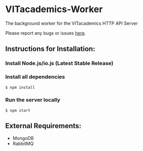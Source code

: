 # VITacademics-Worker

The background worker for the VITacademics HTTP API Server

Please report any bugs or issues [here](https://github.com/aneesh-neelam/VITacademics-Worker/issues). 

## Instructions for Installation:
### Install Node.js/io.js (Latest Stable Release)
### Install all dependencies

```
$ npm install
```

### Run the server locally

```
$ npm start
```

## External Requirements:
- MongoDB
- RabbitMQ
